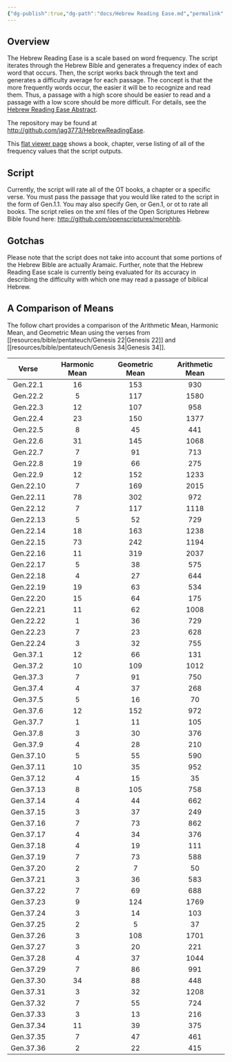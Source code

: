```yaml
---
{"dg-publish":true,"dg-path":"docs/Hebrew Reading Ease.md","permalink":"/docs/hebrew-reading-ease/","noteIcon":""}
---
```



## Overview

The Hebrew Reading Ease is a scale based on word frequency. The script iterates through the Hebrew Bible and generates a frequency index of each word that occurs. Then, the script works back through the text and generates a difficulty average for each passage. The concept is that the more frequently words occur, the easier it will be to recognize and read them. Thus, a passage with a high score should be easier to read and a passage with a low score should be more difficult. For details, see the [Hebrew Reading Ease Abstract](https://github.com/jag3773/ekfocus/raw/main/src/site/attachments/griffinHebrewReadingEase2010.pdf).

The repository may be found at http://github.com/jag3773/HebrewReadingEase.

This [flat viewer page](https://flatgithub.com/jag3773/HebrewReadingEase?filename=hre.csv) shows a book, chapter, verse listing of all of the frequency values that the script outputs.

## Script
Currently, the script will rate all of the OT books, a chapter or a specific verse. You must pass the passage that you would like rated to the script in the form of Gen.1.1. You may also specify Gen, or Gen.1, or ot to rate all books. The script relies on the xml files of the Open Scriptures Hebrew Bible found here: http://github.com/openscriptures/morphhb.

## Gotchas
Please note that the script does not take into account that some portions of the Hebrew Bible are actually Aramaic. Further, note that the Hebrew Reading Ease scale is currently being evaluated for its accuracy in describing the difficulty with which one may read a passage of biblical Hebrew.

## A Comparison of Means

The follow chart provides a comparison of the Arithmetic Mean, Harmonic Mean, and Geometric Mean using the verses from [[resources/bible/pentateuch/Genesis 22\|Genesis 22]] and [[resources/bible/pentateuch/Genesis 34\|Genesis 34]].

|    Verse   | Harmonic Mean | Geometric Mean | Arithmetic Mean |
|:----------:|:-------------:|:--------------:|:---------------:|
|  Gen.22.1  |       16      |       153      |       930       |
|  Gen.22.2  |       5       |       117      |       1580      |
|  Gen.22.3  |       12      |       107      |       958       |
|  Gen.22.4  |       23      |       150      |       1377      |
|  Gen.22.5  |       8       |       45       |       441       |
|  Gen.22.6  |       31      |       145      |       1068      |
|  Gen.22.7  |       7       |       91       |       713       |
|  Gen.22.8  |       19      |       66       |       275       |
|  Gen.22.9  |       12      |       152      |       1233      |
|  Gen.22.10 |       7       |       169      |       2015      |
|  Gen.22.11 |       78      |       302      |       972       |
|  Gen.22.12 |       7       |       117      |       1118      |
|  Gen.22.13 |       5       |       52       |       729       |
|  Gen.22.14 |       18      |       163      |       1238      |
|  Gen.22.15 |       73      |       242      |       1194      |
|  Gen.22.16 |       11      |       319      |       2037      |
|  Gen.22.17 |       5       |       38       |       575       |
|  Gen.22.18 |       4       |       27       |       644       |
|  Gen.22.19 |       19      |       63       |       534       |
|  Gen.22.20 |       15      |       64       |       175       |
|  Gen.22.21 |       11      |       62       |       1008      |
|  Gen.22.22 |       1       |       36       |       729       |
|  Gen.22.23 |       7       |       23       |       628       |
|  Gen.22.24 |       3       |       32       |       755       |
|  Gen.37.1  |       12      |       66       |       131       |
|  Gen.37.2  |       10      |       109      |       1012      |
|  Gen.37.3  |       7       |       91       |       750       |
|  Gen.37.4  |       4       |       37       |       268       |
|  Gen.37.5  |       5       |       16       |        70       |
|  Gen.37.6  |       12      |       152      |       972       |
|  Gen.37.7  |       1       |       11       |       105       |
|  Gen.37.8  |       3       |       30       |       376       |
|  Gen.37.9  |       4       |       28       |       210       |
|  Gen.37.10 |       5       |       55       |       590       |
|  Gen.37.11 |       10      |       35       |       952       |
|  Gen.37.12 |       4       |       15       |        35       |
|  Gen.37.13 |       8       |       105      |       758       |
|  Gen.37.14 |       4       |       44       |       662       |
|  Gen.37.15 |       3       |       37       |       249       |
|  Gen.37.16 |       7       |       73       |       862       |
|  Gen.37.17 |       4       |       34       |       376       |
|  Gen.37.18 |       4       |       19       |       111       |
|  Gen.37.19 |       7       |       73       |       588       |
|  Gen.37.20 |       2       |        7       |        50       |
|  Gen.37.21 |       3       |       36       |       583       |
|  Gen.37.22 |       7       |       69       |       688       |
|  Gen.37.23 |       9       |       124      |       1769      |
|  Gen.37.24 |       3       |       14       |       103       |
|  Gen.37.25 |       2       |        5       |        37       |
|  Gen.37.26 |       3       |       108      |       1701      |
|  Gen.37.27 |       3       |       20       |       221       |
|  Gen.37.28 |       4       |       37       |       1044      |
|  Gen.37.29 |       7       |       86       |       991       |
|  Gen.37.30 |       34      |       88       |       448       |
|  Gen.37.31 |       3       |       32       |       1208      |
|  Gen.37.32 |       7       |       55       |       724       |
|  Gen.37.33 |       3       |       13       |       216       |
|  Gen.37.34 |       11      |       39       |       375       |
|  Gen.37.35 |       7       |       47       |       461       |
|  Gen.37.36 |       2       |       22       |       415       |
